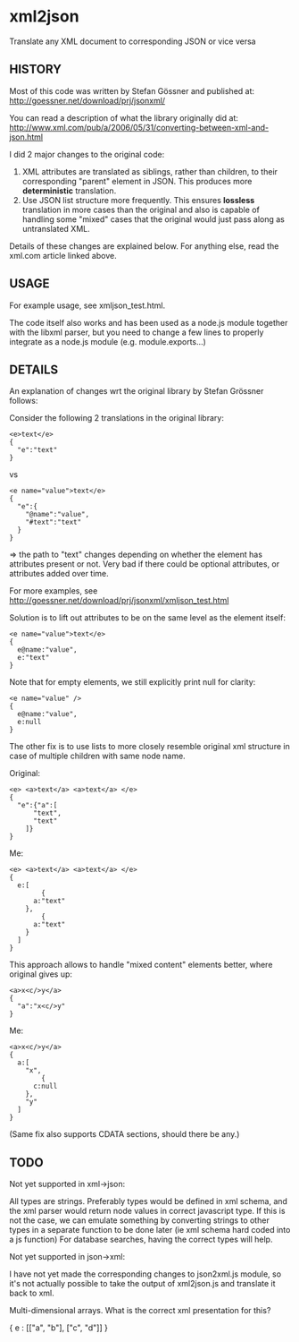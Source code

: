 xml2json
========

Translate any XML document to corresponding JSON or vice versa

HISTORY
-------

Most of this code was written by Stefan Gössner and published at:
http://goessner.net/download/prj/jsonxml/

You can read a description of what the library originally did at:
http://www.xml.com/pub/a/2006/05/31/converting-between-xml-and-json.html

I did 2 major changes to the original code:

1. XML attributes are translated as siblings, rather than children, to their
   corresponding "parent" element in JSON. This produces more **deterministic**
   translation.
2. Use JSON list structure more frequently. This ensures **lossless** translation
   in more cases than the original and also is capable of handling some "mixed"
   cases that the original would just pass along as untranslated XML.
   
Details of these changes are explained below. For anything else, read the xml.com
article linked above.

USAGE
-----

For example usage, see xmljson_test.html.

The code itself also works and has been used as a node.js module together
with the libxml parser, but you need to change a few lines to properly integrate
as a node.js module (e.g. module.exports...)


DETAILS
-------

An explanation of changes wrt the original library by Stefan Grössner follows:


Consider the following 2 translations in the original library:

    <e>text</e>
    {
      "e":"text"
    }

vs

    <e name="value">text</e>
    {
      "e":{
        "@name":"value",
        "#text":"text"
      }
    }

=> the path to "text" changes depending on whether the element has attributes 
   present or not. Very bad if there could be optional attributes, or attributes
   added over time.

For more examples, see http://goessner.net/download/prj/jsonxml/xmljson_test.html

Solution is to lift out attributes to be on the same level as the element itself:

    <e name="value">text</e>
    {
      e@name:"value",
      e:"text"
    }

Note that for empty elements, we still explicitly print null for clarity:

    <e name="value" />
    {
      e@name:"value",
      e:null
    }

The other fix is to use lists to more closely resemble original xml structure
in case of multiple children with same node name.

Original:

    <e> <a>text</a> <a>text</a> </e>
    {
      "e":{"a":[
          "text",
          "text"
        ]}
    }

Me:


    <e> <a>text</a> <a>text</a> </e>
    {
      e:[
            {
          a:"text"
        },
            {
          a:"text"
        }
      ]
    }

This approach allows to handle "mixed content" elements better, where original
gives up:

    <a>x<c/>y</a>
    {
      "a":"x<c/>y"
    }

Me:

    <a>x<c/>y</a>
    {
      a:[
        "x",
            {
          c:null
        },
        "y"
      ]
    }

(Same fix also supports CDATA sections, should there be any.)


TODO
----

Not yet supported in xml->json:

All types are strings. Preferably types would be defined in xml schema, and 
the xml parser would return node values in correct javascript type. If this is
not the case, we can emulate something by converting strings to other types in 
a separate function to be done later (ie xml schema hard coded into a js function)
For database searches, having the correct types will help.


Not yet supported in json->xml:

I have not yet made the corresponding changes to json2xml.js module, so it's not
actually possible to take the output of xml2json.js and translate it back to xml.

Multi-dimensional arrays. What is the correct xml presentation for this?

{ e : [["a", "b"], ["c", "d"]] }





